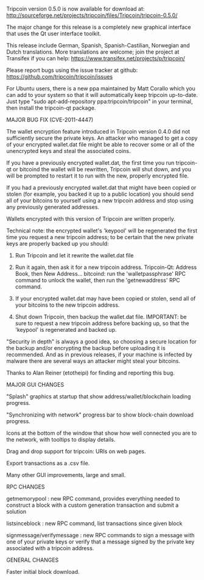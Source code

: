 Tripcoin version 0.5.0 is now available for download at:
http://sourceforge.net/projects/tripcoin/files/Tripcoin/tripcoin-0.5.0/

The major change for this release is a completely new graphical interface that uses the Qt user interface toolkit.

This release include German, Spanish, Spanish-Castilian, Norwegian and Dutch translations. More translations are welcome; join the project at Transifex if you can help:
https://www.transifex.net/projects/p/tripcoin/

Please report bugs using the issue tracker at github:
https://github.com/tripcoin/tripcoin/issues

For Ubuntu users, there is a new ppa maintained by Matt Corallo which you can add to your system so that it will automatically keep tripcoin up-to-date.  Just type "sudo apt-add-repository ppa:tripcoin/tripcoin" in your terminal, then install the tripcoin-qt package.

MAJOR BUG FIX  (CVE-2011-4447)

The wallet encryption feature introduced in Tripcoin version 0.4.0 did not sufficiently secure the private keys. An attacker who
managed to get a copy of your encrypted wallet.dat file might be able to recover some or all of the unencrypted keys and steal the
associated coins.

If you have a previously encrypted wallet.dat, the first time you run tripcoin-qt or bitcoind the wallet will be rewritten, Tripcoin will
shut down, and you will be prompted to restart it to run with the new, properly encrypted file.

If you had a previously encrypted wallet.dat that might have been copied or stolen (for example, you backed it up to a public
location) you should send all of your bitcoins to yourself using a new tripcoin address and stop using any previously generated addresses.

Wallets encrypted with this version of Tripcoin are written properly.

Technical note: the encrypted wallet's 'keypool' will be regenerated the first time you request a new tripcoin address; to be certain that the
new private keys are properly backed up you should:

1. Run Tripcoin and let it rewrite the wallet.dat file

2. Run it again, then ask it for a new tripcoin address.
Tripcoin-Qt: Address Book, then New Address...
bitcoind: run the 'walletpassphrase' RPC command to unlock the wallet,  then run the 'getnewaddress' RPC command.

3. If your encrypted wallet.dat may have been copied or stolen, send  all of your bitcoins to the new tripcoin address.

4. Shut down Tripcoin, then backup the wallet.dat file.
IMPORTANT: be sure to request a new tripcoin address before backing up, so that the 'keypool' is regenerated and backed up.

"Security in depth" is always a good idea, so choosing a secure location for the backup and/or encrypting the backup before uploading it is recommended. And as in previous releases, if your machine is infected by malware there are several ways an attacker might steal your bitcoins.

Thanks to Alan Reiner (etotheipi) for finding and reporting this bug.

MAJOR GUI CHANGES

"Splash" graphics at startup that show address/wallet/blockchain loading progress.

"Synchronizing with network" progress bar to show block-chain download progress.

Icons at the bottom of the window that show how well connected you are to the network, with tooltips to display details.

Drag and drop support for tripcoin: URIs on web pages.

Export transactions as a .csv file.

Many other GUI improvements, large and small.

RPC CHANGES

getmemorypool : new RPC command, provides everything needed to construct a block with a custom generation transaction and submit a solution

listsinceblock : new RPC command, list transactions since given block

signmessage/verifymessage : new RPC commands to sign a message with one of your private keys or verify that a message signed by the private key associated with a tripcoin address.

GENERAL CHANGES

Faster initial block download.
